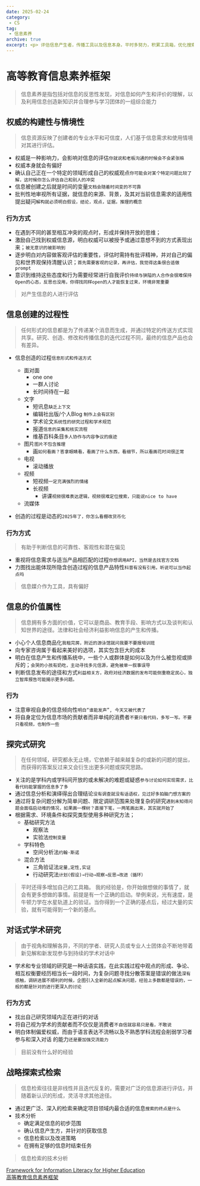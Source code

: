 ```yaml
---
date: 2025-02-24
category:
 - CS
tag:
 - 信息素养
archive: true
excerpt: <p> 评估信息产生者，传播工具以及信息本身。平时多努力，积累工具箱，优化搜索技巧。加入社群讨论</p>
---
```

# 高等教育信息素养框架 
>信息素养是指包括对信息的反思性发现，对信息如何产生和评价的理解，以及利用信息创造新知识并合理参与学习团体的一组综合能力

## 权威的构建性与情境性
>信息资源反映了创建者的专业水平和可信度，人们基于信息需求和使用情境对其进行评估。

* 权威是一种影响力，会影响对信息的评估`你就说和老板沟通的时候会不会紧张嘛`
* 权威本身就会有偏好
* 确认自己正在一个特定的领域形成自己的权威观点`你可能会对某个特定问题比较了解，这时候你怎么评估自己和别人的冲突`
* 信息被创建之后就是时间的变量`文档会随着时间变的不可靠`
* 批判性地审视所有证据，就信息的来源、背景，及其对当前信息需求的适用性提出疑问`解构就必须明白假设，结论，观点，证据，推理的概念`

### 行为方式
* 在遇到不同的甚至相互冲突的观点时，形成并保持开放的思维；
* 激励自己找到权威信息源，明白权威可以被授予或通过意想不到的方式表现出来；`被无意识的被影响到`
* 逐步明白对内容做客观评估的重要性，评估时需持有批评精神，并对自己的偏见和世界观保持清醒认识；`首先需要客观的记录，再评估，我觉得这条很合适做prompt`
* 意识到维持这些态度和行为需要经常进行自我评价`持续与狭隘的人合作会很难保持Open的心态，反思也没用，你得找同样open的人才能恢复过来，环境非常重要`

> 对产生信息的人进行评估

## 信息创建的过程性
>任何形式的信息都是为了传递某个消息而生成，并通过特定的传送方式实现共享。研究、创造、修改和传播信息的迭代过程不同，最终的信息产品也会有差异。

* 信息创造的过程`信息形式和传送方式`
  * 面对面
    * one one
    * 一群人讨论
    * 长时间待在一起
  * 文字
    * 短讯息`缺乏上下文`
    * 编辑社出版/个人Blog `制作上会有区别`
    * 学术论文`系统性的研究过程和学术规范`
    * 报道`信息的采集和核实流程`
    * 维基百科条目`多人协作与内容争议的痕迹`
  * 图片`图片不包含推理`
    * 画`如何看画？答拿眼睛看，看画了什么东西，看细节，所以看画花时间很正常`
  * 电视
    * 滚动播放
  * 视频
    * 短视频`一定充满强烈的情绪`
    * 长视频
      * 讲课`视频很难表达逻辑，视频很难定位搜索，只能说nice to have`
  * 流媒体

* 创造的过程是动态的`2025年了，你怎么看棚改货币化`

### 行为方式
>有助于判断信息的可靠性、客观性和潜在偏见

* 重视将信息需求与适当产品相匹配的过程`你想调用API，当然是去找官方文档`
* 力图找出能体现所隐含创造过程的信息产品特性`科普有没有引用，听说可以当作起点吗`


> 信息媒介作为工具，具有偏好

## 信息的价值属性
>信息拥有多方面的价值，它可以是商品、教育手段、影响方式以及谈判和认知世界的途径。法律和社会经济利益影响信息的产生和传播。 

* 小心个人信息商品化`我租完房，附近的游泳馆就问我要不要报培训班`
* 向专家咨询属于看起来美好的选项，其实包含巨大的成本
* 明白在信息产生和传播系统中，一些个人或群体是如何以及为什么被忽视或排斥的；`会哭的小孩有奶吃，主动寻找多元信源，避免被单一叙事误导`
* 判断信息发布的途径和方式`利益相关方，政府对经济数据的发布可能侧重稳定民心，独立智库报告可能揭示更多问题。`

### 行为
* 注意审视自身的信息倾向性`明白“谁能发声”, 今天又被代表了`
* 将自身定位为信息市场的贡献者而非单纯的消费者`不要只看代码，多写一写。不要只看视频，也制作一些`

## 探究式研究
>在任何领域，研究都永无止境，它依赖于越来越复杂的或新的问题的提出，而获得的答案反过来又会衍生出更多问题或探究思路。

* 关注的是学科内或学科间开放的或未解决的难题或疑惑`参与讨论如何实现需求，比看代码能掌握的信息多了多`
* 通过信息分析和演绎得出合理结论`没有调查就没有话语权，见过好多拍脑门想方案的`
* 通过将复杂问题分解为简单问题、限定调研范围来处理复杂的研究`遇到未知得问题会面临启动难的情况，如果画一棵树？直接下笔，一两笔画出来，其实就开始了`
* 根据需求、环境条件和探究类型使用多种研究方法；
	* 基础研究方法
    	* 观察法
    	* 实验法`控制变量`
  	* 学科特色
    	* 空间分析法`约翰·斯诺`
  	* 混合方法
    	* 三角验证法`定量,定性,实证`
    	* 行动研究法`计划(假设)→行动→观察→反思→改进（循环）`

> 平时还得多增加自己的工具箱。
> 我的经验是，你开始做想做的事情了，就会有更多想做的事情。前提是有一个正确的启动。举例来说，光有速度，是牛顿力学在水星轨道上的验证。当你得到一个正确的基点后，经过大量的实验，就有可能得到一个新的基点。

## 对话式学术研究
>由于视角和理解各异，不同的学者、研究人员或专业人士团体会不断地带着新见解和新发现参与到持续的学术对话中

* 学术和专业领域的研究是一种话语实践，在此实践过程中观点的形成、争论、相互权衡要经历相当长一段时间，为复杂问题寻找分散答案是错误的做法`深有感触，调研进展不顺利的时候，企图引入全新的起点解决问题，经验上多数都是错误的，一般的都是针对的进行更深入的讨论`

### 行为方式

* 找出自己研究领域内正在进行的对话
* 将自己视为学术的贡献者而不仅仅是消费者`不自信就容易只是看，不敢说`
* 明白体制偏爱权威，而由于语言表达不流畅以及不熟悉学科流程会削弱学习者参与和深入对话
的能力`还是要加强交流能力`

> 目前没有什么好的经验

## 战略探索式检索
>信息检索往往是非线性并且迭代反复的，需要对广泛的信息源进行评估，并随着新认识的形成，灵活寻求其他途径。

* 通过更广泛、深入的检索来确定项目领域内最合适的信息`搜索的终点是什么`
* 技术分析
  * 确定满足信息的初步范围
  * 确认信息产生方，并针对的获取信息
  * 信息检索以及改进策略
  * 在拥有足够的信息时结束任务

> 信息检索的技术分析

[Framework for Information Literacy for Higher Education ](https://www.ala.org/sites/default/files/acrl/content/issues/infolit/Framework_ILHE.pdf)  
[高等教育信息素养框架](https://www.ala.org/sites/default/files/acrl/content/standards/framework-chinese.pdf)
